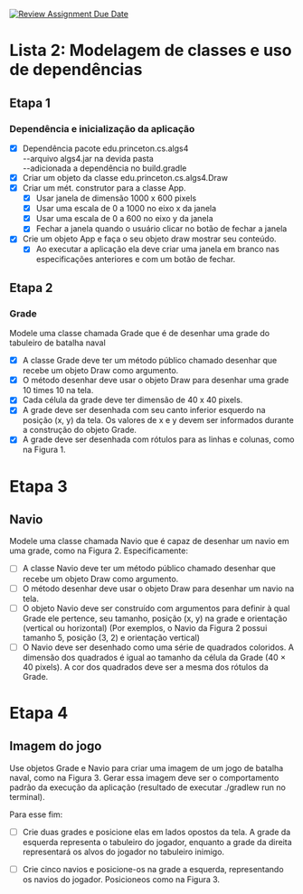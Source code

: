 [![Review Assignment Due Date](https://classroom.github.com/assets/deadline-readme-button-22041afd0340ce965d47ae6ef1cefeee28c7c493a6346c4f15d667ab976d596c.svg)](https://classroom.github.com/a/KKrNRA9P)  

# Lista 2: Modelagem de classes e uso de dependências   
## Etapa 1
### Dependência e inicialização da aplicação

 -[x] Dependência pacote edu.princeton.cs.algs4  
        --arquivo algs4.jar na devida pasta  
        --adicionada a dependência no build.gradle
 -[x] Criar um objeto da classe edu.princeton.cs.algs4.Draw  
 - [x] Criar um mét. construtor para a classe App. 
   - [x] Usar janela de dimensão 1000 x 600 pixels  
   - [x] Usar uma escala de 0 a 1000 no eixo x da janela  
   - [x] Usar uma escala de 0 a 600 no eixo y da janela  
   - [x] Fechar a janela quando o usuário clicar no botão de fechar a janela  
 -[x] Crie um objeto App e faça o seu objeto draw mostrar seu conteúdo.  
   - [x] Ao executar a aplicação ela deve criar uma janela em branco nas especificações anteriores e com um botão de fechar.  
## Etapa 2  
### Grade
Modele uma classe chamada Grade que é de desenhar uma grade do tabuleiro de batalha naval
-[x] A classe Grade deve ter um método público chamado desenhar que recebe um objeto Draw como argumento.  
-[x] O método desenhar deve usar o objeto Draw para desenhar uma grade 10 times 10 na tela.  
-[x] Cada célula da grade deve ter dimensão de 40 x 40 pixels.  
-[x] A grade deve ser desenhada com seu canto inferior esquerdo na posição (x, y) da tela. Os valores de x e y devem ser informados durante a construção do objeto Grade.  
-[x] A grade deve ser desenhada com rótulos para as linhas e colunas, como na Figura 1.  
# Etapa 3 
## Navio  
 Modele uma classe chamada Navio que é capaz de desenhar um navio em uma grade, como na Figura 2.
 Especificamente:
 -[ ] A classe Navio deve ter um método público chamado desenhar que recebe um objeto Draw como argumento.
 -[ ] O método desenhar deve usar o objeto Draw para desenhar um navio na tela.  
 -[ ] O objeto Navio deve ser construído com argumentos para definir à qual Grade ele pertence, seu tamanho, posição (x, y) na grade e orientação (vertical ou horizontal) (Por exemplos, o Navio da Figura 2 possui tamanho 5, posição (3, 2) e orientação vertical)  
 -[ ] O Navio deve ser desenhado como uma série de quadrados coloridos. A dimensão dos quadrados é igual ao tamanho da célula da Grade (40 × 40 pixels). A cor dos quadrados deve ser a mesma dos rótulos da Grade.  
  # Etapa 4
  ## Imagem do jogo  
  Use objetos Grade e Navio para criar uma imagem de um jogo de batalha naval, como na Figura 3.
  Gerar essa imagem deve ser o comportamento padrão da execução da aplicação (resultado de executar
  ./gradlew run no terminal).  


Para esse fim:
-[ ] Crie duas grades e posicione elas em lados opostos da tela. A grade da esquerda representa o
tabuleiro do jogador, enquanto a grade da direita representará os alvos do jogador no tabuleiro inimigo.
-[ ] Crie cinco navios e posicione-os na grade a esquerda, representando os navios do jogador. Posicioneos como na Figura 3.
  